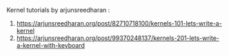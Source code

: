 Kernel tutorials by arjunsreedharan :
1. https://arjunsreedharan.org/post/82710718100/kernels-101-lets-write-a-kernel
2. https://arjunsreedharan.org/post/99370248137/kernels-201-lets-write-a-kernel-with-keyboard
